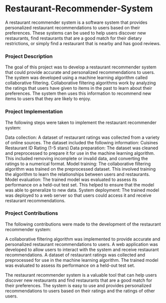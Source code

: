 # Restaurant-Recommender-System
A restaurant recommender system is a software system that provides personalized restaurant recommendations to users based on their preferences. These systems can be used to help users discover new restaurants, find restaurants that are a good match for their dietary restrictions, or simply find a restaurant that is nearby and has good reviews.

### Project Description

The goal of this project was to develop a restaurant recommender system that could provide accurate and personalized recommendations to users. The system was developed using a machine learning algorithm called collaborative filtering. Collaborative filtering algorithms work by analyzing the ratings that users have given to items in the past to learn about their preferences. The system then uses this information to recommend new items to users that they are likely to enjoy.

### Project Implementation

The following steps were taken to implement the restaurant recommender system:

Data collection: A dataset of restaurant ratings was collected from a variety of online sources. The dataset included the following information:
Cuisines
Restaurant ID
Rating (1-5 stars)
Data preparation: The dataset was cleaned and preprocessed to prepare it for use in the machine learning algorithm. This included removing incomplete or invalid data, and converting the ratings to a numerical format.
Model training: The collaborative filtering algorithm was trained on the preprocessed dataset. This involved training the algorithm to learn the relationships between users and restaurants.
Model evaluation: The trained model was evaluated to assess its performance on a held-out test set. This helped to ensure that the model was able to generalize to new data.
System deployment: The trained model was deployed to a web server so that users could access it and receive restaurant recommendations.

### Project Contributions

The following contributions were made to the development of the restaurant recommender system:

A collaborative filtering algorithm was implemented to provide accurate and personalized restaurant recommendations to users.
A web application was developed to allow users to interact with the system and receive restaurant recommendations.
A dataset of restaurant ratings was collected and preprocessed for use in the machine learning algorithm.
The trained model was evaluated to assess its performance on a held-out test set.

The restaurant recommender system is a valuable tool that can help users discover new restaurants and find restaurants that are a good match for their preferences. The system is easy to use and provides personalized recommendations to users based on their ratings and the ratings of other users.
